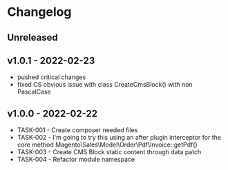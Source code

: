 # Changelog 

## Unreleased


## v1.0.1 - 2022-02-23

- pushed critical changes
- fixed CS obvious issue with class CreateCmsBlock() with non PascalCase

## v1.0.0 - 2022-02-22

- TASK-001 - Create composer needed files
- TASK-002 - I'm going to try this using an after plugin interceptor for the core method Magento\Sales\Model\Order\Pdf\Invoice::getPdf()
- TASK-003 - Create CMS Block static content through data patch
- TASK-004 - Refactor module namespace
